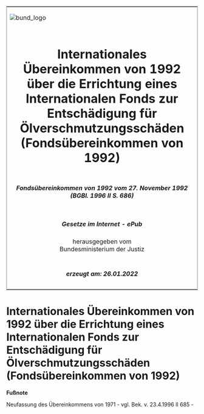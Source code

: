 <span id="DECKBLATT.html"></span>

<table border="0" frame="border" width="100%">

<tr valign="top">

<td align="left">

![bund\_logo](BfJ_2021_Web_de_de.gif)

</td>

<td align="right">

 

</td>

</tr>

<tr align="center" valign="middle">

<td colspan="2">

# Internationales Übereinkommen von 1992 über die Errichtung eines Internationalen Fonds zur Entschädigung für Ölverschmutzungsschäden (Fondsübereinkommen von 1992)

</td>

</tr>

<tr align="center" valign="middle">

<td colspan="2">

##### Fondsübereinkommen von 1992 vom 27. November 1992 (BGBl. 1996 II S. 686)

</td>

</tr>

<tr align="center" valign="middle">

<td colspan="2">

  
  

##### Gesetze im Internet - ePub  
  
herausgegeben vom  
Bundesministerium der Justiz

</td>

</tr>

<tr align="center" valign="bottom">

<td colspan="2">

  
  

##### erzeugt am: 26.01.2022

</td>

</tr>

</table>

<span id="BJNR046850096.html"></span>

# Internationales Übereinkommen von 1992 über die Errichtung eines Internationalen Fonds zur Entschädigung für Ölverschmutzungsschäden (Fondsübereinkommen von 1992)

<div>

  
**Fußnote**

<div class="jnhtml">

<div>

<div class="jurAbsatz">

Neufassung des Übereinkommens von 1971 - vgl. Bek. v. 23.4.1996 II 685 -

</div>

</div>

</div>

</div>
